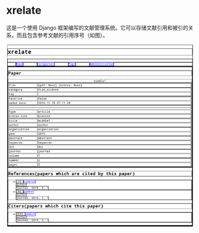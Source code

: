 # xrelate
这是一个使用 Django 框架编写的文献管理系统。它可以存储文献引用和被引的关系，而且包含参考文献的引用序号（如图）。

![xrelate with reference cite number](xrelate.png)
